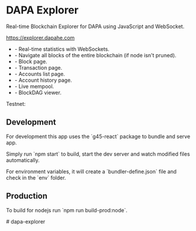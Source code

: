# DAPA Explorer

<p>Real-time Blockchain Explorer for DAPA using JavaScript and WebSocket.</p>

<https://explorer.dapahe.com>  
<ul>
<li>- Real-time statistics with WebSockets.</li>
<li>- Navigate all blocks of the entire blockchain (if node isn't pruned).</li>
<li>- Block page.</li>
<li>- Transaction page.</li>
<li>- Accounts list page.</li>
<li>- Account history page.</li>
<li>- Live mempool.</li>
<li>- BlockDAG viewer.</li>
</ul>
<p>Testnet: <https://testnet-explorer.dapahe.com</p>

## Development

<p>For development this app uses the `g45-react` package to bundle and serve app.</p>
<p>Simply run `npm start` to build, start the dev server and watch modified files automatically.</p>
<p>For environment variables, it will create a `bundler-define.json` file and check in the `env` folder.</p>  

## Production

<p>To build for nodejs run `npm run build-prod:node`.</p>
#   d a p a - e x p l o r e r 
 
 
